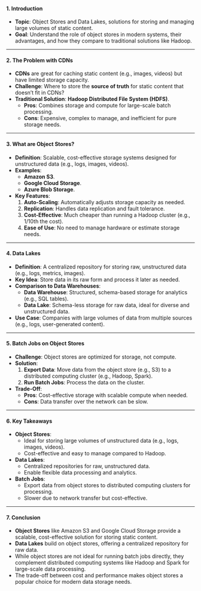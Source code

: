 #### **1. Introduction**
- **Topic**: Object Stores and Data Lakes, solutions for storing and managing large volumes of static content.
- **Goal**: Understand the role of object stores in modern systems, their advantages, and how they compare to traditional solutions like Hadoop.

---

#### **2. The Problem with CDNs**
- **CDNs** are great for caching static content (e.g., images, videos) but have limited storage capacity.
- **Challenge**: Where to store the **source of truth** for static content that doesn’t fit in CDNs?
- **Traditional Solution**: **Hadoop Distributed File System (HDFS)**.
  - **Pros**: Combines storage and compute for large-scale batch processing.
  - **Cons**: Expensive, complex to manage, and inefficient for pure storage needs.

---

#### **3. What are Object Stores?**
- **Definition**: Scalable, cost-effective storage systems designed for unstructured data (e.g., logs, images, videos).
- **Examples**:
  - **Amazon S3**.
  - **Google Cloud Storage**.
  - **Azure Blob Storage**.
- **Key Features**:
  1. **Auto-Scaling**: Automatically adjusts storage capacity as needed.
  2. **Replication**: Handles data replication and fault tolerance.
  3. **Cost-Effective**: Much cheaper than running a Hadoop cluster (e.g., 1/10th the cost).
  4. **Ease of Use**: No need to manage hardware or estimate storage needs.

---

#### **4. Data Lakes**
- **Definition**: A centralized repository for storing raw, unstructured data (e.g., logs, metrics, images).
- **Key Idea**: Store data in its raw form and process it later as needed.
- **Comparison to Data Warehouses**:
  - **Data Warehouse**: Structured, schema-based storage for analytics (e.g., SQL tables).
  - **Data Lake**: Schema-less storage for raw data, ideal for diverse and unstructured data.
- **Use Case**: Companies with large volumes of data from multiple sources (e.g., logs, user-generated content).

---

#### **5. Batch Jobs on Object Stores**
- **Challenge**: Object stores are optimized for storage, not compute.
- **Solution**:
  1. **Export Data**: Move data from the object store (e.g., S3) to a distributed computing cluster (e.g., Hadoop, Spark).
  2. **Run Batch Jobs**: Process the data on the cluster.
- **Trade-Off**:
  - **Pros**: Cost-effective storage with scalable compute when needed.
  - **Cons**: Data transfer over the network can be slow.

---

#### **6. Key Takeaways**
- **Object Stores**:
  - Ideal for storing large volumes of unstructured data (e.g., logs, images, videos).
  - Cost-effective and easy to manage compared to Hadoop.
- **Data Lakes**:
  - Centralized repositories for raw, unstructured data.
  - Enable flexible data processing and analytics.
- **Batch Jobs**:
  - Export data from object stores to distributed computing clusters for processing.
  - Slower due to network transfer but cost-effective.

---

#### **7. Conclusion**
- **Object Stores** like Amazon S3 and Google Cloud Storage provide a scalable, cost-effective solution for storing static content.
- **Data Lakes** build on object stores, offering a centralized repository for raw data.
- While object stores are not ideal for running batch jobs directly, they complement distributed computing systems like Hadoop and Spark for large-scale data processing.
- The trade-off between cost and performance makes object stores a popular choice for modern data storage needs.

